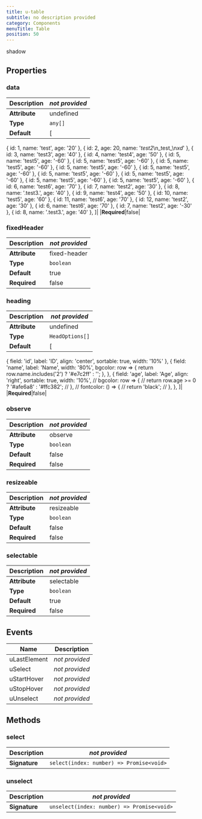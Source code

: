 ```yaml
---
title: u-table
subtitle: no description provided
category: Components
menuTitle: Table
position: 50
---
```


<badge> shadow </badge>








## Properties

### data
|**Description**|*not provided*|
|---|---|
|**Attribute**|undefined|
|**Type**|`any[]`|
|**Default**|[
{ id: 1, name: 'test', age: '20' },
{ id: 2, age: 20, name: '*test2*\n_test_\n*xd*' },
{ id: 3, name: 'test3', age: '40' },
{ id: 4, name: 'test4', age: '50' },
{ id: 5, name: 'test5', age: '-60' },
{ id: 5, name: 'test5', age: '-60' },
{ id: 5, name: 'test5', age: '-60' },
{ id: 5, name: 'test5', age: '-60' },
{ id: 5, name: 'test5', age: '-60' },
{ id: 5, name: 'test5', age: '-60' },
{ id: 5, name: 'test5', age: '-60' },
{ id: 5, name: 'test5', age: '-60' },
{ id: 5, name: 'test5', age: '-60' },
{ id: 6, name: 'test6', age: '70' },
{ id: 7, name: 'test2', age: '30' },
{ id: 8, name: '.test3.', age: '40' },
{ id: 9, name: 'test4', age: '50' },
{ id: 10, name: 'test5', age: '60' },
{ id: 11, name: 'test6', age: '70' },
{ id: 12, name: 'test2', age: '30' },
{ id: 6, name: 'test6', age: '70' },
{ id: 7, name: 'test2', age: '-30' },
{ id: 8, name: '.test3.', age: '40' },
]|
|**Required**|false|


### fixedHeader
|**Description**|*not provided*|
|---|---|
|**Attribute**|fixed-header|
|**Type**|`boolean`|
|**Default**|true|
|**Required**|false|


### heading
|**Description**|*not provided*|
|---|---|
|**Attribute**|undefined|
|**Type**|`HeadOptions[]`|
|**Default**|[
{ field: 'id', label: 'ID', align: 'center', sortable: true, width: '10%' },
{
field: 'name',
label: 'Name',
width: '80%',
bgcolor: row => {
return row.name.includes('2') ? '#e7c2ff' : '';
},
},
{
field: 'age',
label: 'Age',
align: 'right',
sortable: true,
width: '10%',
// bgcolor: row => {
//   return row.age >= 0 ? '#afe6a8' : '#ffc382';
// },
// fontcolor: () => {
//   return 'black';
// },
},
]|
|**Required**|false|


### observe
|**Description**|*not provided*|
|---|---|
|**Attribute**|observe|
|**Type**|`boolean`|
|**Default**|false|
|**Required**|false|


### resizeable
|**Description**|*not provided*|
|---|---|
|**Attribute**|resizeable|
|**Type**|`boolean`|
|**Default**|false|
|**Required**|false|


### selectable
|**Description**|*not provided*|
|---|---|
|**Attribute**|selectable|
|**Type**|`boolean`|
|**Default**|true|
|**Required**|false|



## Events
|Name|Description|
|---|---|
|uLastElement|*not provided*|
|uSelect|*not provided*|
|uStartHover|*not provided*|
|uStopHover|*not provided*|
|uUnselect|*not provided*|


## Methods


### select
|**Description**|*not provided*|
|---|---|
|**Signature**|`select(index: number) => Promise<void>`|


### unselect
|**Description**|*not provided*|
|---|---|
|**Signature**|`unselect(index: number) => Promise<void>`|





